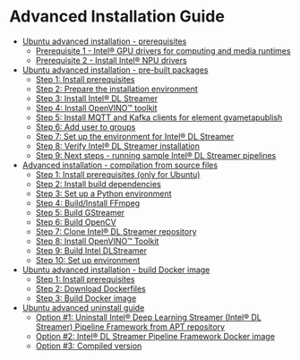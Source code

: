 # Advanced Installation Guide

- [Ubuntu advanced installation - prerequisites](./advanced_install_guide_prerequisites.md)
  - [Prerequisite 1 - Intel® GPU drivers for computing and media runtimes](./advanced_install_guide_prerequisites.md#prerequisite-1---intel-gpu-drivers-for-computing-and-media-runtimes)
  - [Prerequisite 2 - Install Intel® NPU drivers](./advanced_install_guide_prerequisites.md#optional-prerequisite-2---install-intel-npu-drivers)
- [Ubuntu advanced installation - pre-built packages](./advanced_install_guide_prebuilt.md)
  - [Step 1: Install prerequisites](./advanced_install_guide_prebuilt.md#step-1-setup-prerequisites)
  - [Step 2: Prepare the installation environment](./advanced_install_guide_prebuilt.md#step-2-prepare-the-installation-environment)
  - [Step 3: Install Intel® DL Streamer](./advanced_install_guide_prebuilt.md#step-3-install-deep-learning-streamer)
  - [Step 4: Install OpenVINO™ toolkit](./advanced_install_guide_prebuilt.md#step-4-install-openvino-toolkit)
  - [Step 5: Install MQTT and Kafka clients for element gvametapublish](./advanced_install_guide_prebuilt.md#step-5-optional-install-mqtt-and-kafka-clients-for-element-gvametapublish)
  - [Step 6: Add user to groups](./advanced_install_guide_prebuilt.md#step-6-add-user-to-groups)
  - [Step 7: Set up the environment for Intel® DL Streamer](./advanced_install_guide_prebuilt.md#step-7-set-up-the-environment-for-deep-learning-streamer)
  - [Step 8: Verify Intel® DL Streamer installation](./advanced_install_guide_prebuilt.md#step-8-verify-deep-learning-streamer-installation)
  - [Step 9: Next steps - running sample Intel® DL Streamer pipelines](./advanced_install_guide_prebuilt.md#step-9-next-steps---running-sample-deep-learning-streamer-pipelines)
- [Advanced installation - compilation from source files](./advanced_install_guide_compilation.md)
  - [Step 1: Install prerequisites (only for Ubuntu)](./advanced_install_guide_compilation.md#step-1-install-prerequisites-only-for-ubuntu)
  - [Step 2: Install build dependencies](./advanced_install_guide_compilation.md#step-2-install-build-dependencies)
  - [Step 3: Set up a Python environment](./advanced_install_guide_compilation.md#step-3-set-up-a-python-environment)
  - [Step 4: Build/Install FFmpeg](./advanced_install_guide_compilation.md#step-4-clone-deep-learning-streamer-repository)
  - [Step 5: Build GStreamer](./advanced_install_guide_compilation.md#step-5-install-openvino-toolkit)
  - [Step 6: Build OpenCV](./advanced_install_guide_compilation.md#optional-step-6-install-openvino-genai-only-for-ubuntu)
  - [Step 7: Clone Intel® DL Streamer repository](./advanced_install_guide_compilation.md#step-7-build-deep-learning-streamer)
  - [Step 8: Install OpenVINO™ Toolkit](./advanced_install_guide_compilation.md#step-8-install-deep-learning-streamer-optional)
  - [Step 9: Build Intel DLStreamer](./advanced_install_guide_compilation.md#step-9-set-up-environment)
  - [Step 10: Set up environment](./advanced_install_guide_compilation.md#step-10-install-python-dependencies-optional)
- [Ubuntu advanced installation - build Docker image](./advanced_build_docker_image.md)
  - [Step 1: Install prerequisites](./advanced_build_docker_image.md#step-1-install-prerequisites)
  - [Step 2: Download Dockerfiles](./advanced_build_docker_image.md#step-2-download-dockerfiles)
  - [Step 3: Build Docker image](./advanced_build_docker_image.md#step-3-build-docker-image)
- [Ubuntu advanced uninstall guide](./advanced_uninstall_guide.md)
  - [Option #1: Uninstall Intel® Deep Learning Streamer (Intel® DL Streamer) Pipeline Framework from APT repository](./advanced_uninstall_guide.md#option-1-apt-repository)
  - [Option #2: Intel® DL Streamer Pipeline Framework Docker image](./advanced_uninstall_guide.md#option-2-docker)
  - [Option #3: Compiled version](./advanced_uninstall_guide.md#option-3-compiled-version)

<!--hide_directive
:::{toctree}
:maxdepth: 2
:hidden:

advanced_install_guide_prerequisites
advanced_install_guide_prebuilt
advanced_install_guide_compilation
advanced_build_docker_image
advanced_uninstall_guide
:::
hide_directive-->